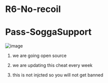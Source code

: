 # R6-No-recoil

# Pass-SoggaSupport

![image](https://github.com/user-attachments/assets/e1e27ca9-5e47-4f35-997f-0e5be02dfefd)

1. we are going open source

2. we are updating this cheat every week

3. this is not injcted so you will not get banned

